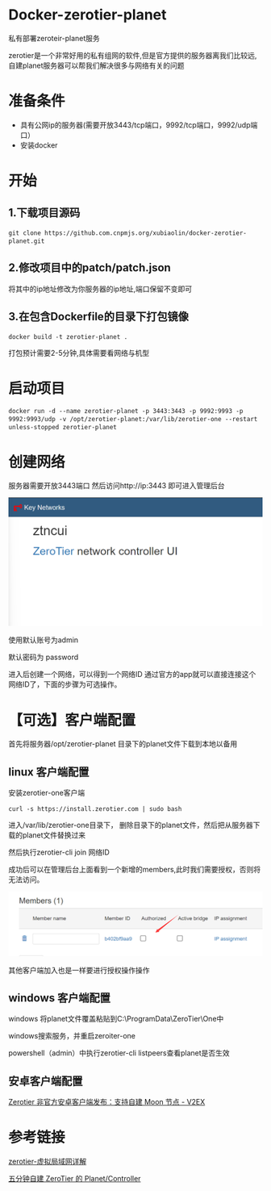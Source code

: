 # Docker-zerotier-planet
私有部署zeroteir-planet服务

zerotier是一个非常好用的私有组网的软件,但是官方提供的服务器离我们比较远,自建planet服务器可以帮我们解决很多与网络有关的问题


# 准备条件
- 具有公网ip的服务器(需要开放3443/tcp端口，9992/tcp端口，9992/udp端口）
- 安装docker
  
# 开始
## 1.下载项目源码
```
git clone https://github.com.cnpmjs.org/xubiaolin/docker-zerotier-planet.git
```
## 2.修改项目中的patch/patch.json

将其中的ip地址修改为你服务器的ip地址,端口保留不变即可


## 3.在包含Dockerfile的目录下打包镜像
```
docker build -t zerotier-planet .
```
打包预计需要2-5分钟,具体需要看网络与机型


# 启动项目
```
docker run -d --name zerotier-planet -p 3443:3443 -p 9992:9993 -p 9992:9993/udp -v /opt/zerotier-planet:/var/lib/zerotier-one --restart unless-stopped zerotier-planet
```


# 创建网络
服务器需要开放3443端口
然后访问http://ip:3443 即可进入管理后台

![ui](webui.png)


使用默认账号为admin

默认密码为 password

进入后创建一个网络，可以得到一个网络ID
通过官方的app就可以直接连接这个网络ID了，下面的步骤为可选操作。

# 【可选】客户端配置
首先将服务器/opt/zerotier-planet 目录下的planet文件下载到本地以备用

## linux 客户端配置
安装zerotier-one客户端
```
curl -s https://install.zerotier.com | sudo bash
```
进入/var/lib/zerotier-one目录下，
删除目录下的planet文件，然后把从服务器下载的planet文件替换过来

然后执行zerotier-cli join 网络ID

成功后可以在管理后台上面看到一个新增的members,此时我们需要授权，否则将无法访问。

![auth](auth.png)

其他客户端加入也是一样要进行授权操作操作

## windows 客户端配置
windows
将planet文件覆盖粘贴到C:\ProgramData\ZeroTier\One中

windows搜索服务，并重启zeroiter-one

powershell（admin）中执行zerotier-cli listpeers查看planet是否生效

## 安卓客户端配置
[Zerotier 非官方安卓客户端发布：支持自建 Moon 节点 - V2EX](https://www.v2ex.com/t/768628)

# 参考链接
[zerotier-虚拟局域网详解](https://www.glimmer.ltd/2021/3299983056/)

[五分钟自建 ZeroTier 的 Planet/Controller](https://v2ex.com/t/799623)
